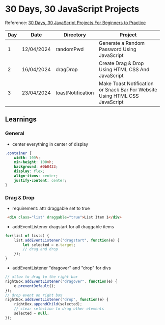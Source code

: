 # 30 Days, 30 JavaScript Projects

Reference: [30 Days, 30 JavaScript Projects For Beginners to Practice](https://www.youtube.com/playlist?list=PLjwm_8O3suyOgDS_Z8AWbbq3zpCmR-WE9)

| Day | Date | Directory | Project |
|-----|------|-----------|---------|
| 1   | 12/04/2024 | randomPwd | Generate a Random Password Using JavaScript |
| 2   | 16/04/2024 | dragDrop  | Create Drag & Drop Using HTML CSS And JavaScript |
| 3   | 23/04/2024 | toastNotification | Make Toast Notification or Snack Bar For Website Using HTML CSS JavaScript |

## Learnings
### General
- center everything in center of display
```CSS
.container {
    width: 100%;
    min-height: 100vh;
    background: #0b0423;
    display: flex;
    align-items: center;
    justify-content: center;
}
```

### Drag & Drop
- requirement: attr draggable set to true
```HTML
 <div class="list" draggable="true">List Item 1</div>
```
- addEventListener dragstart for all draggable items
```JavaScript
for(list of lists) {
    list.addEventListener("dragstart", function(e) {
        let selected = e.target;
        // drag and drop
    });
}
```
- addEventListener "dragover" and "drop" for divs
```JavaScript
// allow to drag to the right box
rightBox.addEventListener("dragover", function(e) {
    e.preventDefault();
});
// drop event on right box
rightBox.addEventListener("drop", function(e) {
    rightBox.appendChild(selected);
    // clear selection to drag other elements
    selected = null;
});
```